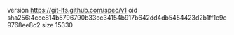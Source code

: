version https://git-lfs.github.com/spec/v1
oid sha256:4cce814b5796790b33ec34154b917b642dd4db5454423d2b1ff1e9e9768ee8c2
size 15330
